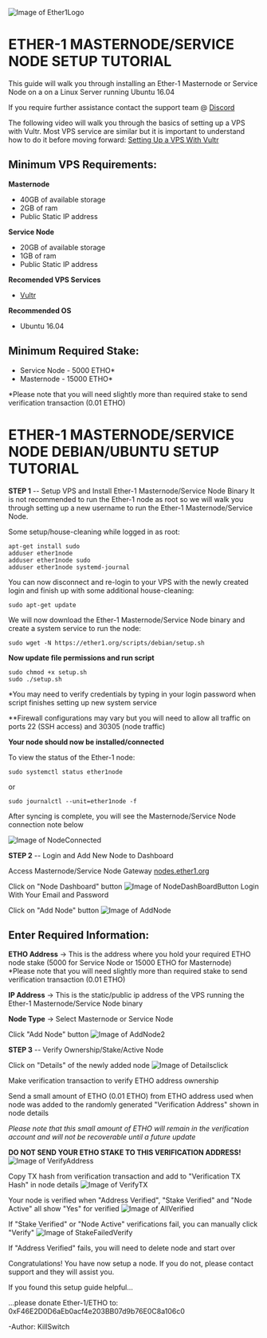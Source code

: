 ![Image of Ether1Logo](https://github.com/Ether1Project/Ether-1-Branding/blob/master/PNG/Ether1-128x128.png?raw=true)

# **ETHER-1 MASTERNODE/SERVICE NODE SETUP TUTORIAL**

This guide will walk you through installing an Ether-1 Masternode or Service Node on a  on a Linux Server running Ubuntu 16.04

If you require further assistance contact the support team @ [Discord](https://discord.gg/Pr5rgmx)

The following video will walk you through the basics of setting up a VPS with Vultr. Most VPS service are similar but it is important to understand how to do it before moving forward: [Setting Up a VPS With Vultr](https://www.youtube.com/watch?v=jsP3K0D6ONE)



## **Minimum VPS Requirements:**

**Masternode**
- 40GB of available storage
- 2GB of ram
- Public Static IP address


**Service Node**
- 20GB of available storage
- 1GB of ram
- Public Static IP address


**Recomended VPS Services**
- [Vultr](https://www.vultr.com/?ref=7455585)


**Recommended OS**
- Ubuntu 16.04


## **Minimum Required Stake:**
- Service Node - 5000 ETHO*
- Masternode - 15000 ETHO*

*Please note that you will need slightly more than required stake to send verification transaction (0.01 ETHO)



# **ETHER-1 MASTERNODE/SERVICE NODE DEBIAN/UBUNTU SETUP TUTORIAL**

**STEP 1** -- Setup VPS and Install Ether-1 Masternode/Service Node Binary
It is not recommended to run the Ether-1 node as root so we will walk you through setting up a new username to run the Ether-1 Masternode/Service Node.

Some setup/house-cleaning while logged in as root:
```
apt-get install sudo
adduser ether1node
adduser ether1node sudo
adduser ether1node systemd-journal
```
You can now disconnect and re-login to your VPS with the newly created login and finish up with some additional house-cleaning:
```
sudo apt-get update
```
We will now download the Ether-1 Masternode/Service Node binary and create a system service to run the node:
```
sudo wget -N https://ether1.org/scripts/debian/setup.sh
```
**Now update file permissions and run script**
```
sudo chmod +x setup.sh
sudo ./setup.sh
```
*You may need to verify credentials by typing in your login password when script finishes setting up new system service

**Firewall configurations may vary but you will need to allow all traffic on ports 22 (SSH access) and 30305 (node traffic)

**Your node should now be installed/connected**

To view the status of the Ether-1 node:
```
sudo systemctl status ether1node
```
or
```
sudo journalctl --unit=ether1node -f
```


After syncing is complete, you will see the Masternode/Service Node connection note below

![Image of NodeConnected](https://nodes.ether1.org/images/nodeconnected.png)

**STEP 2** -- Login and Add New Node to Dashboard

Access Masternode/Service Node Gateway   [nodes.ether1.org](https://nodes.ether1.org)

Click on "Node Dashboard" button
![Image of NodeDashBoardButton](https://nodes.ether1.org/images/nodedashboardbutton.png)
Login With Your Email and Password

Click on "Add Node" button
![Image of AddNode](https://nodes.ether1.org/images/addnode.png)

## **Enter Required Information:**

**ETHO Address** -> This is the address where you hold your required ETHO node stake (5000 for Service Node or 15000 ETHO for Masternode)
                     *Please note that you will need slightly more than required stake to send verification transaction (0.01 ETHO)
                     
**IP Address** -> This is the static/public ip address of the VPS running the Ether-1 Masternode/Service Node binary

**Node Type** -> Select Masternode or Service Node

Click "Add Node" button
![Image of AddNode2](https://nodes.ether1.org/images/addnode2.png)


**STEP 3** -- Verify Ownership/Stake/Active Node

Click on "Details" of the newly added node
![Image of Detailsclick](https://nodes.ether1.org/images/detailsclick.png)

Make verification transaction to verify ETHO address ownership

Send a small amount of ETHO (0.01 ETHO) from ETHO address used when node was added to the randomly generated "Verification Address" shown in node details 

*Please note that this small amount of ETHO will remain in the verification account and will not be recoverable until a future update*

**DO NOT SEND YOUR ETHO STAKE TO THIS VERIFICATION ADDRESS!**
![Image of VerifyAddress](https://nodes.ether1.org/images/verifyaddress.png)

Copy TX hash from verification transaction and add to "Verification TX Hash" in node details
![Image of VerifyTX](https://nodes.ether1.org/images/verifytx.png)

Your node is verified when "Address Verified", "Stake Verified" and "Node Active" all show "Yes" for verified
![Image of AllVerified](https://nodes.ether1.org/images/allverified.png)

If "Stake Verified" or "Node Active" verifications fail, you can manually click "Verify"
![Image of StakeFailedVerify](https://nodes.ether1.org/images/stakefailedverify.png)

If "Address Verified" fails, you will need to delete node and start over

Congratulations! You have now setup a node. If you do not, please contact support and they will assist you.

If you found this setup guide helpful...

...please donate Ether-1/ETHO to: 0xF46E2D0D6aEb0acf4e203BB07d9b76E0C8a106c0

-Author: KillSwitch

